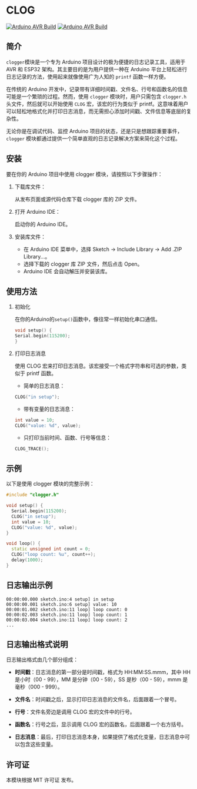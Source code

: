 # CLOG

[![Arduino AVR Build](https://github.com/cyfney/clogger/actions/workflows/arduino_avr_build.yml/badge.svg)](https://github.com/cyfney/clogger/actions/workflows/arduino_avr_build.yml) [![Arduino AVR Build](https://github.com/cyfney/clogger/actions/workflows/arduino_avr_build.yml/badge.svg)](https://github.com/cyfney/clogger/actions/workflows/arduino_avr_build.yml)

## 简介

`clogger`模块是一个专为 Arduino 项目设计的极为便捷的日志记录工具，适用于 AVR 和 ESP32 架构。其主要目的是为用户提供一种在 Arduino 平台上轻松进行日志记录的方法，使用起来就像使用广为人知的 `printf` 函数一样方便。

在传统的 Arduino 开发中，记录带有详细时间戳、文件名、行号和函数名的信息可能是一个繁琐的过程。然而，使用 `clogger` 模块时，用户只需包含 `clogger.h` 头文件，然后就可以开始使用 `CLOG` 宏，该宏的行为类似于 printf。这意味着用户可以轻松地格式化并打印日志消息，而无需担心添加时间戳、文件信息等底层的复杂性。

无论你是在调试代码、监控 Arduino 项目的状态，还是只是想跟踪重要事件，`clogger` 模块都通过提供一个简单直观的日志记录解决方案来简化这个过程。

## 安装

要在你的 Arduino 项目中使用 clogger 模块，请按照以下步骤操作：

1. 下载库文件：

    从发布页面或源代码仓库下载 clogger 库的 ZIP 文件。

2. 打开 Arduino IDE：

    启动你的 Arduino IDE。

3. 安装库文件：

    - 在 Arduino IDE 菜单中，选择 Sketch -> Include Library -> Add .ZIP Library...。
    - 选择下载的 clogger 库 ZIP 文件，然后点击 Open。
    - Arduino IDE 会自动解压并安装该库。

## 使用方法

1. 初始化

    在你的Arduino的`setup()`函数中，像往常一样初始化串口通信。

    ```c++
    void setup() {
    Serial.begin(115200);
    }
    ```

2. 打印日志消息

    使用 CLOG 宏来打印日志消息。该宏接受一个格式字符串和可选的参数，类似于 printf 函数。

    - 简单的日志消息：

    ```c++
    CLOG("in setup");
    ```

    - 带有变量的日志消息：

    ```c++
    int value = 10;
    CLOG("value: %d", value);
    ```

    - 只打印当前时间、函数、行号等信息：

    ```c++
    CLOG_TRACE();
    ```

## 示例

以下是使用 clogger 模块的完整示例：

```c++
#include "clogger.h"

void setup() {
  Serial.begin(115200);
  CLOG("in setup");
  int value = 10;
  CLOG("value: %d", value);
}

void loop() {
  static unsigned int count = 0;
  CLOG("loop count: %u", count++);
  delay(1000);
}
```

## 日志输出示例

```log
00:00:00.000 sketch.ino:4 setup] in setup
00:00:00.001 sketch.ino:6 setup] value: 10
00:00:01.002 sketch.ino:11 loop] loop count: 0
00:00:02.003 sketch.ino:11 loop] loop count: 1
00:00:03.004 sketch.ino:11 loop] loop count: 2
...
```

## 日志输出格式说明

日志输出格式由几个部分组成：

- **时间戳**：日志消息的第一部分是时间戳，格式为 HH:MM:SS.mmm，其中 HH 是小时（00 - 99），MM 是分钟（00 - 59），SS 是秒（00 - 59），mmm 是毫秒（000 - 999）。

- **文件名**：时间戳之后，显示打印日志消息的文件名，后面跟着一个冒号。

- **行号**：文件名旁边是调用 CLOG 宏的文件中的行号。

- **函数名**：行号之后，显示调用 CLOG 宏的函数名，后面跟着一个右方括号。

- **日志消息**：最后，打印日志消息本身，如果提供了格式化变量，日志消息中可以包含这些变量。

## 许可证

本模块根据 MIT 许可证 发布。
